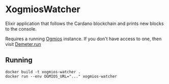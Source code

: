 # XogmiosWatcher

Elixir application that follows the Cardano blockchain and prints new blocks to the console.

Requires a running [Ogmios](https://ogmios.dev/) instance. If you don't have access to one, then visit [Demeter.run](https://demeter.run/)

## Running

```
docker build -t xogmios-watcher .
docker run --env OGMIOS_URL="..." xogmios-watcher
```